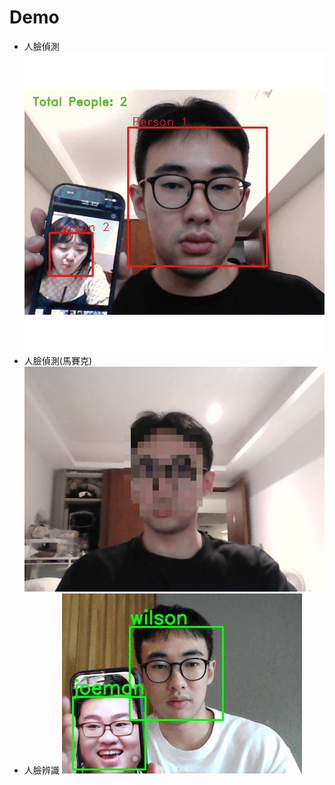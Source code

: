 # Demo
- 人臉偵測
![人臉偵測](/img/face_detect01.gif)
- 人臉偵測(馬賽克)
![人臉偵測](/img/screenshot_1.jpg)
- 人臉辨識
![人臉偵測](/img/face_detect03.gif)
